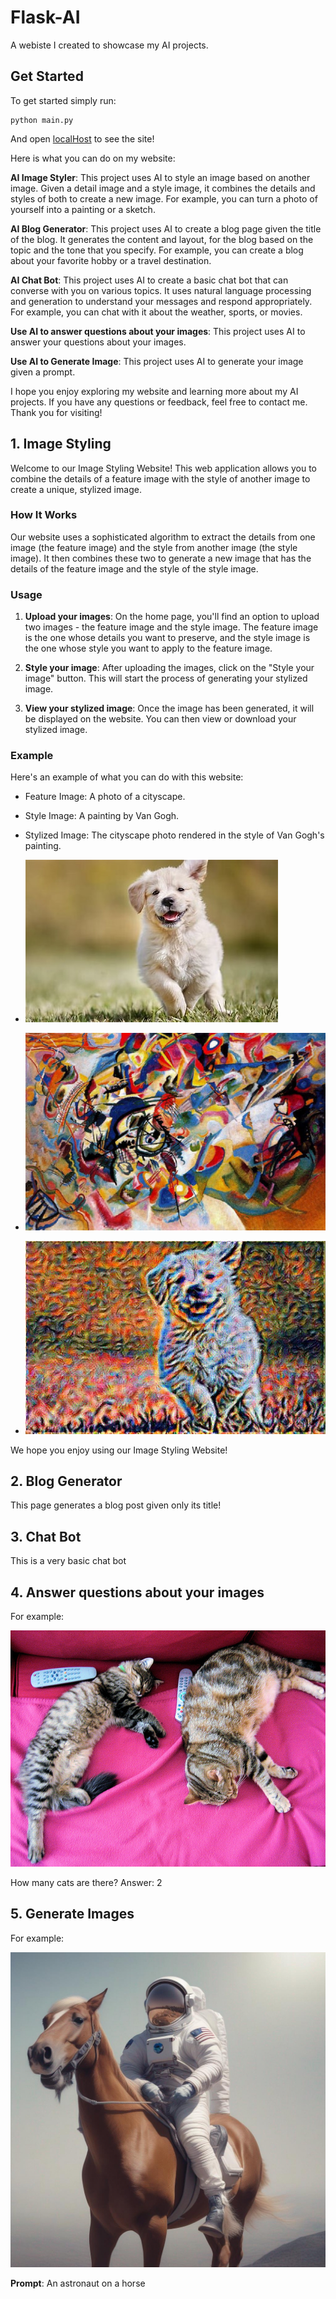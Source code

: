 # Flask-AI
A webiste I created to showcase my AI projects.

## Get Started

To get started simply run:

 ```
python main.py
``` 

And open [localHost](http://127.0.0.1:5000) to see the site!

Here is what you can do on my website:


**AI Image Styler**: This project uses AI to style an image based on another image. Given a detail image and a style image, it combines the details and styles of both to create a new image. For example, you can turn a photo of yourself into a painting or a sketch. 

**AI Blog Generator**: This project uses AI to create a blog page given the title of the blog. It generates the content and layout, for the blog based on the topic and the tone that you specify. For example, you can create a blog about your favorite hobby or a travel destination.

**AI Chat Bot**: This project uses AI to create a basic chat bot that can converse with you on various topics. It uses natural language processing and generation to understand your messages and respond appropriately. For example, you can chat with it about the weather, sports, or movies.

**Use AI to answer questions about your images**: This project uses AI to answer your questions about your images.

**Use AI to Generate Image**: This project uses AI to generate your image given a prompt.

I hope you enjoy exploring my website and learning more about my AI projects. If you have any questions or feedback, feel free to contact me. Thank you for visiting!



## 1. Image Styling

Welcome to our Image Styling Website! This web application allows you to combine the details of a feature image with the style of another image to create a unique, stylized image.

### How It Works

Our website uses a sophisticated algorithm to extract the details from one image (the feature image) and the style from another image (the style image). It then combines these two to generate a new image that has the details of the feature image and the style of the style image.

### Usage

1. **Upload your images**: On the home page, you'll find an option to upload two images - the feature image and the style image. The feature image is the one whose details you want to preserve, and the style image is the one whose style you want to apply to the feature image.

2. **Style your image**: After uploading the images, click on the "Style your image" button. This will start the process of generating your stylized image.

3. **View your stylized image**: Once the image has been generated, it will be displayed on the website. You can then view or download your stylized image.

### Example
Here's an example of what you can do with this  website:

- Feature Image: A photo of a cityscape.
- Style Image: A painting by Van Gogh.
- Stylized Image: The cityscape photo rendered in the style of Van Gogh's painting.

- ![image info](./images/th.jpg)
- ![image info](./images/Vassily_Kandinsky,_1913_-_Composition_7.jpg)
- ![image info](./images/styled_image.jpg)

We hope you enjoy using our Image Styling Website!


## 2. Blog Generator

This page generates a blog post given only its title!

## 3. Chat Bot

This is a very basic chat bot

## 4. Answer questions about your images

For example:

![image info](./images/cat.jpg)

How many cats are there?
Answer: 2
## 5. Generate Images

For example:

  ![image info](./static/images/ig1.jpg)

 **Prompt**: An astronaut on a horse


